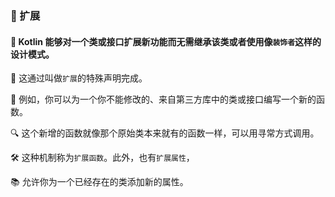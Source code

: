 ### 🚀 扩展

#### 🔧 Kotlin 能够对一个类或接口扩展新功能而无需继承该类或者使用像`装饰者`这样的设计模式。

🌟 这通过叫做`扩展`的特殊声明完成。

🎨 例如，你可以为一个你不能修改的、来自第三方库中的类或接口编写一个新的函数。

🔍 这个新增的函数就像那个原始类本来就有的函数一样，可以用寻常方式调用。

🛠️ 这种机制称为`扩展函数`。此外，也有`扩展属性`，

📚 允许你为一个已经存在的类添加新的属性。